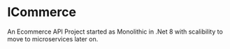 # ICommerce
An Ecommerce API Project started as Monolithic in .Net 8 with scalibility to move to microservices later on.


